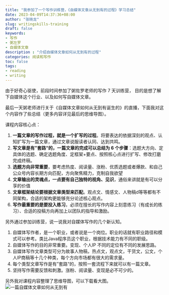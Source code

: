 ```yaml
---
title: "我参加了一个写作训练营，《自媒体文章从无到有的过程》学习总结"
date: 2023-04-09T14:37:36+08:00
author: "张晓龙"
slug: writingskills-training
draft: false
keywords:
- 写作
- 粥左罗
- 自媒体文章
description : "介绍自媒体文章如何从无到有的过程"
categories: 阅读和写作
toc: false
tags: 
- reading
- writing
---
```


由于好奇心驱使，前段时间参加了粥佐罗老师的写作 7 天训练营， 目的是想了解下自媒体这个行业、以及如何写自媒体文章。

最后一天粥老师进行关于《自媒体文章如何从无到有诞生的》的直播，下面我对这个内容作了些总结（更多内容详见最后的思维导图）。

课程内容核心点：
1. **一篇文章的写作过程，就是一个扩写的过程**。将要表达的依据深刻的观点、认知扩写为一篇文章，通过文章说服读者认同、达到共鸣。
2. **写文章是有”套路“的，一篇文章的完成可以总结为 6 个步骤**：选题大方向、定具体的选题、确定选题角度、定框架+要点、按照核心点进行扩写、修改打磨完成终稿。
3. **选题方向非常重要**，要考虑热度、阅读量、涨粉、优质选题或者爆款、和自己公众号内容长期方向匹配，方向聚焦精力，克制自我欲望
4. **文章输出的灵魂点，一点要有自己独特的视角、见识**，通俗来讲就是有可以分享的价值
5. **文章框架结论要根据文章类型来匹配**。观点文、情感文、人物稿d等等都有不同架构，合适的架构更能够充分论述核心观点。
6. **写作最重要的是要投入练习**，必须在擅长的写作内容上刻意练习（有成长的练习）、合适的投稿方向再加上以团队的指导和激励。

另外通过参加训练营，说一说我对自媒体写作的几个新认知。
1. 自媒体写作者，是一个职业，或者说是一个岗位。职业的话就有职业路径和模式可以参考。类比Java程序员这个职业，根据技术能力有不同的职级。
2. 自媒体写作的目的非常重要。变现、个人IP 不同的定位有不同的发展思路。
3. 自媒体写作文章类型可分为故事人物稿，热点文，观点文，干货文，公文，个人IP商稿等十几个种类，每个方向市场都有很大的需求量。
4. 每个类型文章写作是有”套路“的，按照一套流程下来就可以有一篇文章。
5. 坚持写作需要反馈和刺激。涨粉、阅读量、变现是必不可少的。

另外我对课程内容整理了思维导图，可以下载看大图。
![一篇自媒体文章如何从无到有](https://media.techwhims.com/techwhims/640.png?x-oss-process=style/origin)